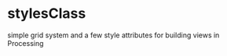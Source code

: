 stylesClass
===========

simple grid system and a few style attributes for building views in Processing
